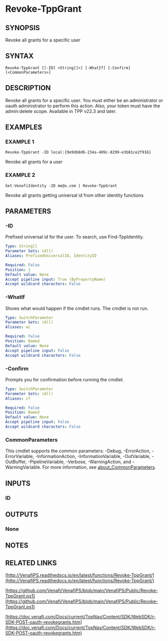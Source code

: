 # Revoke-TppGrant

## SYNOPSIS
Revoke all grants for a specific user

## SYNTAX

```
Revoke-TppGrant [[-ID] <String[]>] [-WhatIf] [-Confirm] [<CommonParameters>]
```

## DESCRIPTION
Revoke all grants for a specific user.
You must either be an administrator or oauth administrator to perform this action.
Also, your token must have the admin:delete scope.
Available in TPP v22.3 and later.

## EXAMPLES

### EXAMPLE 1
```
Revoke-TppGrant -ID local:{9e9db8d6-234a-409c-8299-e3b81ce2f916}
```

Revoke all grants for a user

### EXAMPLE 2
```
Get-VenafiIdentity -ID me@x.com | Revoke-TppGrant
```

Revoke all grants getting universal id from other identity functions

## PARAMETERS

### -ID
Prefixed universal id for the user. 
To search, use Find-TppIdentity.

```yaml
Type: String[]
Parameter Sets: (All)
Aliases: PrefixedUniversalID, IdentityID

Required: False
Position: 1
Default value: None
Accept pipeline input: True (ByPropertyName)
Accept wildcard characters: False
```

### -WhatIf
Shows what would happen if the cmdlet runs.
The cmdlet is not run.

```yaml
Type: SwitchParameter
Parameter Sets: (All)
Aliases: wi

Required: False
Position: Named
Default value: None
Accept pipeline input: False
Accept wildcard characters: False
```

### -Confirm
Prompts you for confirmation before running the cmdlet.

```yaml
Type: SwitchParameter
Parameter Sets: (All)
Aliases: cf

Required: False
Position: Named
Default value: None
Accept pipeline input: False
Accept wildcard characters: False
```

### CommonParameters
This cmdlet supports the common parameters: -Debug, -ErrorAction, -ErrorVariable, -InformationAction, -InformationVariable, -OutVariable, -OutBuffer, -PipelineVariable, -Verbose, -WarningAction, and -WarningVariable. For more information, see [about_CommonParameters](http://go.microsoft.com/fwlink/?LinkID=113216).

## INPUTS

### ID
## OUTPUTS

### None
## NOTES

## RELATED LINKS

[http://VenafiPS.readthedocs.io/en/latest/functions/Revoke-TppGrant/](http://VenafiPS.readthedocs.io/en/latest/functions/Revoke-TppGrant/)

[https://github.com/Venafi/VenafiPS/blob/main/VenafiPS/Public/Revoke-TppGrant.ps1](https://github.com/Venafi/VenafiPS/blob/main/VenafiPS/Public/Revoke-TppGrant.ps1)

[https://doc.venafi.com/Docs/current/TopNav/Content/SDK/WebSDK/r-SDK-POST-oauth-revokegrants.htm](https://doc.venafi.com/Docs/current/TopNav/Content/SDK/WebSDK/r-SDK-POST-oauth-revokegrants.htm)


